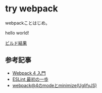 # try webpack

webpackことはじめ。

hello world!

[ビルド結果](https://skxeve.github.io/trywebpack/public/)

## 参考記事

- [Webpack 4 入門](https://qiita.com/soarflat/items/28bf799f7e0335b68186)
- [ESLint 最初の一歩](https://qiita.com/mysticatea/items/f523dab04a25f617c87d)
- [webpack@4のmodeとminimize(UglifyJS)](https://numb86-tech.hatenablog.com/entry/2018/03/08/200527)

